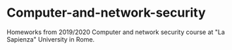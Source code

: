 # Computer-and-network-security
Homeworks from 2019/2020 Computer and network security course at "La Sapienza" University in Rome.
